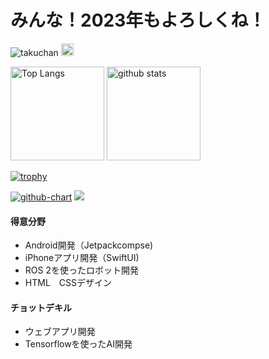 # みんな！2023年もよろしくね！
<p align="left">
      <img src="https://komarev.com/ghpvc/?username=takuchan" alt="takuchan" />
    <img height="20" src="https://img.shields.io/github/followers/takuchan?label=follow&logo=github&style=flat" />
</p>

<p align="left"> 
  <img alt="Top Langs" height="150px" src="https://github-readme-stats-clone-1rb5.vercel.app/api/top-langs/?username=takuchan&layout=compact&count_private=true" />
  <img alt="github stats" height="150px" src="https://github-readme-stats-clone-1rb5.vercel.app/api?username=takuchan&count_private=truel" />
</p>



[![trophy](https://github-profile-trophy.vercel.app/?username=takuchan&theme=blue-green&column=7
)](https://github.com/ryo-ma/github-profile-trophy)

[![github-chart](https://github-chart.vercel.app/api?user=takuchan)](https://github.com/takuchan/github-chart)
![](https://github-profile-summary-cards.vercel.app/api/cards/profile-details?username=takuchan&theme=2077)



#### 得意分野
- Android開発（Jetpackcompse)
- iPhoneアプリ開発（SwiftUI)
- ROS 2を使ったロボット開発
- HTML　CSSデザイン
#### チョットデキル
- ウェブアプリ開発
- Tensorflowを使ったAI開発
